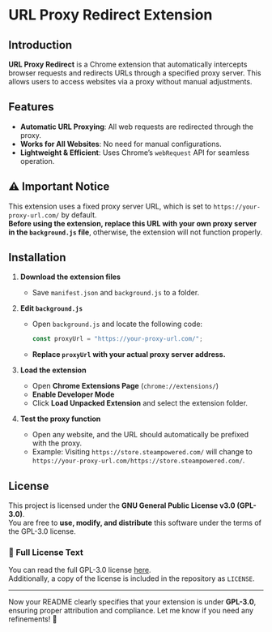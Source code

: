 # URL Proxy Redirect Extension

## Introduction
**URL Proxy Redirect** is a Chrome extension that automatically intercepts browser requests and redirects URLs through a specified proxy server. This allows users to access websites via a proxy without manual adjustments.

## Features
- **Automatic URL Proxying**: All web requests are redirected through the proxy.
- **Works for All Websites**: No need for manual configurations.
- **Lightweight & Efficient**: Uses Chrome’s `webRequest` API for seamless operation.

## ⚠️ Important Notice
This extension uses a fixed proxy server URL, which is set to `https://your-proxy-url.com/` by default.  
**Before using the extension, replace this URL with your own proxy server in the `background.js` file**, otherwise, the extension will not function properly.

## Installation
1. **Download the extension files**
   - Save `manifest.json` and `background.js` to a folder.

2. **Edit `background.js`**
   - Open `background.js` and locate the following code:
     ```javascript
     const proxyUrl = "https://your-proxy-url.com/";
     ```
   - **Replace `proxyUrl` with your actual proxy server address.**

3. **Load the extension**
   - Open **Chrome Extensions Page** (`chrome://extensions/`)
   - **Enable Developer Mode**
   - Click **Load Unpacked Extension** and select the extension folder.

4. **Test the proxy function**
   - Open any website, and the URL should automatically be prefixed with the proxy.
   - Example: Visiting `https://store.steampowered.com/` will change to `https://your-proxy-url.com/https://store.steampowered.com/`.

## License
This project is licensed under the **GNU General Public License v3.0 (GPL-3.0)**.  
You are free to **use, modify, and distribute** this software under the terms of the GPL-3.0 license.  

### 📜 Full License Text
You can read the full GPL-3.0 license [here](https://www.gnu.org/licenses/gpl-3.0.html).  
Additionally, a copy of the license is included in the repository as `LICENSE`.

---

Now your README clearly specifies that your extension is under **GPL-3.0**, ensuring proper attribution and compliance. Let me know if you need any refinements! 🚀

